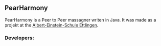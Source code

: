 ## PearHarmony
PearHarmony is a Peer to Peer massagner writen in Java. It was made as a projekt at the [Albert-Einstein-Schule Ettlingen](https://aesettlingen.de).

### Developers:
